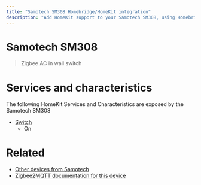 ```yaml
---
title: "Samotech SM308 Homebridge/HomeKit integration"
description: "Add HomeKit support to your Samotech SM308, using Homebridge, Zigbee2MQTT and homebridge-z2m."
---
```

<!---
This file has been GENERATED using src/docgen/docgen.ts
DO NOT EDIT THIS FILE MANUALLY!
-->
# Samotech SM308
> Zigbee AC in wall switch


# Services and characteristics
The following HomeKit Services and Characteristics are exposed by
the Samotech SM308

* [Switch](../../switch.md)
  * On


# Related
* [Other devices from Samotech](../index.md#samotech)
* [Zigbee2MQTT documentation for this device](https://www.zigbee2mqtt.io/devices/SM308.html)